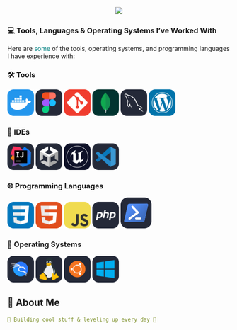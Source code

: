 <!-- HEADER with animated typing banner -->
<p align="center">
  <img src="https://readme-typing-svg.herokuapp.com?font=Fira+Code&size=30&pause=1000&color=BD93F9&center=true&vCenter=true&width=800&lines=🚀+Welcome+to+my+GitHub+😎;⚡+Web+Development+Student+⚡;"Typing SVG"/>
</p>
<h3>💻 Tools, Languages & Operating Systems I’ve Worked With</h3>
<p>Here are <span style="color: teal ;">some</span> of the tools, operating systems, and programming languages I have experience with:</p>


### 🛠️ Tools
<p>
 <img src="./assets/Docker.svg" width="60" alt="Docker"/>
  <img src="./assets/Figma-Dark.svg" width="60" alt="figma"/>
   <img src="./assets/Git.svg" width="60" alt="Git"/>
    <img src="./assets/MongoDB.svg" width="60" alt="MongoDB"/>
     <img src="./assets/MySQL-Dark.svg" width="60" alt="MySQL"/>
      <img src="./assets/Wordpress.svg" width="60" alt="WordPress"/>
</p>

### 🚧 IDEs
<p>
 <img src="./assets/Idea-Dark.svg" width="60" alt="IntelliJ-IDEA"/>
 <img src="./assets/Unity-Dark.svg" width="60" alt="Unity"/>
 <img src="./assets/UnrealEngine.svg" width="60" alt="Unreal-Engine"/>
 <img src="./assets/VSCode-Dark.svg" width="60" alt="VS-Code"/>
 </p>

### 🌐 Programming Languages
<p>
 <img src="./assets/CSS.svg" width="60" alt="CSS"/>
  <img src="./assets/HTML.svg" width="60" alt="HTML"/>
   <img src="./assets/JavaScript.svg" width="60" alt="JavaScript"/>
    <img src="./assets/PHP-Dark.svg" width="60" alt="PHP"/>
     <img src="./assets/Powershell-Dark.svg" width="70" alt="PowerShell"/>
</p>

### 💽 Operating Systems
<p>
  <img src="./assets/Kali-Dark.svg" width="60" alt="Kali-Linux" />
  <img src="./assets/Linux-Dark.svg" width="60" alt="Linux" />
  <img src="./assets/Ubuntu-Dark.svg" width="60" alt="Ubuntu" />
   <img src="./assets/Windows-Dark.svg" width="60" alt="Windows" />
</p>


## 🌟 About Me
```yaml
🚀 Building cool stuff & leveling up every day 🚀
